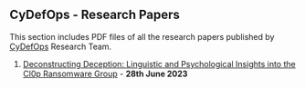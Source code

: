 ## CyDefOps - Research Papers

This section includes PDF files of all the research papers published by [CyDefOps](https://cydefops.com/) Research Team.

1. [Deconstructing
Deception:
Linguistic and Psychological Insights into the Cl0p Ransomware Group](https://img1.wsimg.com/blobby/go/1cf5bcbc-aad3-42e4-a7e0-6c0149aec441/Deconstructing%20Deception-%20Linguistic%20and%20Psych.pdf) - **28th June 2023**